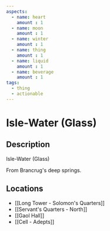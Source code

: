 ```yaml
---
aspects: 
  - name: heart
    amount : 1
  - name: moon
    amount : 1
  - name: winter
    amount : 1
  - name: thing
    amount : 1
  - name: liquid
    amount : 1
  - name: beverage
    amount : 1
tags:
  - thing
  - actionable
---
```


# Isle-Water (Glass)

## Description
Isle-Water (Glass)

From Brancrug's deep springs.
## Locations
- [[Long Tower - Solomon's Quarters]]
- [[Servant's Quarters - North]]
- [[Gaol Hall]]
- [[Cell - Adepts]]